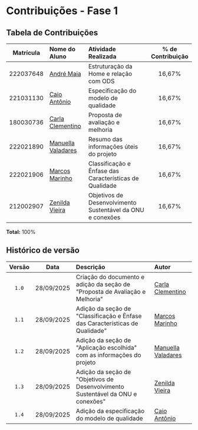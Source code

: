 # Contribuições - Fase 1

## Tabela de Contribuições

| Matrícula | Nome do Aluno                                          | Atividade Realizada                                        | % de Contribuição |
| :-------: | :----------------------------------------------------- | :--------------------------------------------------------- | :---------------: |
| 222037648 | [André Maia](http://github.com/andre-maia51)           |   Estruturação da Home e relação com ODS                                                         |      16,67%       |
| 221031130 | [Caio Antônio](https://github.com/Caio-Antonio)         | Especificação do modelo de qualidade                       |      16,67%       |
| 180030736 | [Carla Clementino](https://github.com/ccarlaa)         | Proposta de avaliação e melhoria                           |      16,67%       |
| 222021890 | [Manuella Valadares](https://github.com/manuvaladares) | Resumo das informações úteis do projeto                    |      16,67%       |
| 222021906 | [Marcos Marinho](https://github.com/devMarcosVM)       | Classificação e Ênfase das Características de Qualidade    |      16,67%       |
| 212002907 | [Zenilda Vieira](https://github.com/ZenildaVieira)     | Objetivos de Desenvolvimento Sustentável da ONU e conexões |      16,67%       |


**Total:** 100%

## Histórico de versão

| Versão |    Data    | Descrição                                                                        | Autor                                                  |
| :----: | :--------: | :------------------------------------------------------------------------------- | :----------------------------------------------------- |
| `1.0`  | 28/09/2025 | Criação do documento e adição da seção de "Proposta de Avaliação e Melhoria"    | [Carla Clementino](https://github.com/ccarlaa)         |
| `1.1`  | 28/09/2025 | Adição da seção de "Classificação e Ênfase das Características de Qualidade"    | [Marcos Marinho](https://github.com/devMarcosVM)       |
| `1.2`  | 28/09/2025 | Adição da seção de "Aplicação escolhida" com as informações do projeto          | [Manuella Valadares](https://github.com/manuvaladares) |
| `1.3`  | 28/09/2025 | Adição da seção de "Objetivos de Desenvolvimento Sustentável da ONU e conexões" | [Zenilda Vieira](https://github.com/ZenildaVieira) |
| `1.4`  | 28/09/2025 | Adição da especificação do modelo de qualidade                                | [Caio Antônio](https://github.com/Caio-Antonio) |